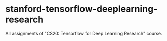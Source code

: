 # stanford-tensorflow-deeplearning-research
All assignments of "CS20: Tensorflow for Deep Learning Research" course.

